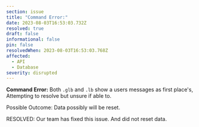 ```yaml
---
section: issue
title: "Command Error:"
date: 2023-08-03T16:53:03.732Z
resolved: true
draft: false
informational: false
pin: false
resolvedWhen: 2023-08-03T16:53:03.768Z
affected:
  - API
  - Database
severity: disrupted
---
```

**Command Error:** Both `.glb` and `.lb` show a users messages as first place's, Attempting to resolve but unsure if able to.

P﻿ossible Outcome: Data possibly will be reset.

R﻿ESOLVED: Our team has fixed this issue. And did not reset data.